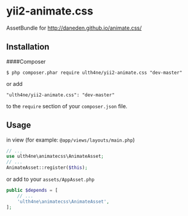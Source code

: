 # yii2-animate.css
AssetBundle for http://daneden.github.io/animate.css/

## Installation

####Composer

```
$ php composer.phar require ulth4ne/yii2-animate.css "dev-master"
```

or add

```
"ulth4ne/yii2-animate.css": "dev-master"
```

to the ```require``` section of your `composer.json` file.

## Usage

in view (for example: ```@app/views/layouts/main.php```)

```php
// ...
use ulth4ne\animatecss\AnimateAsset;
// ...
AnimateAsset::register($this);
```

or add to your ```assets/AppAsset.php```

```php
public $depends = [
    // ...
    'ulth4ne\animatecss\AnimateAsset',
];
```
